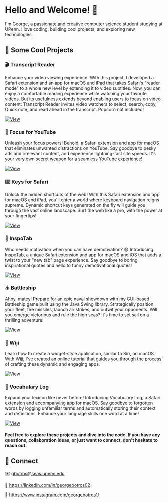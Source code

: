 
# Hello and Welcome! 👋

I'm George, a passionate and creative computer science student studying at UPenn. I love coding, building cool projects, and exploring new technologies.


## 🚀 Some Cool Projects
### 🎬 Transcript Reader
Enhance your video viewing experience! With this project, I developed a Safari extension and an app for macOS and iPad that takes Safari's "reader mode" to a whole new level by extending it to video subtitles. Now, you can enjoy a comfortable reading experience while watching your favorite videos. But its usefulness extends beyond enabling users to focus on video content: Transcript Reader invites video watchers to select, search, copy, Quick note, and read ahead in the transcript. Popcorn not included!

[![View](https://img.shields.io/badge/-View-lightgrey)](https://github.com/Appccessibility-Shox/Transcript-Reader)

### 🚀 Focus for YouTube

Unleash your focus powers! Behold, a Safari extension and app for macOS that eliminates unwanted distractions on YouTube. Say goodbye to pesky ads and irrelevant content, and experience lightning-fast site speeds. It's your very own secret weapon for a seamless YouTube experience!

[![View](https://img.shields.io/badge/-View-lightgrey)](https://github.com/Appccessibility-Shox/Focus-for-YouTube)

### ⌨️ Keys for Safari
Unlock the hidden shortcuts of the web! With this Safari extension and app for macOS and iPad, you'll enter a world where keyboard navigation reigns supreme. Dynamic shortcut keys generated on the fly will guide you through the vast online landscape. Surf the web like a pro, with the power at your fingertips!

[![View](https://img.shields.io/badge/-View-lightgrey)](https://github.com/Appccessibility-Shox/Keys)

### 🌟 InspoTab
Who needs motivation when you can have demotivation? 😄 Introducing InspoTab, a unique Safari extension and app for macOS and iOS that adds a twist to your "new tab" page experience. Say goodbye to boring inspirational quotes and hello to funny demotivational quotes!

[![View](https://img.shields.io/badge/-View-lightgrey)](https://github.com/george-botros/InspoTab)

### ⚓ Battleship

Ahoy, matey! Prepare for an epic naval showdown with my GUI-based Battleship game built using the Java Swing library. Strategically position your fleet, fire missiles, launch air strikes, and outwit your opponents. Will you emerge victorious and rule the high seas? It's time to set sail on a thrilling adventure!

[![View](https://img.shields.io/badge/-View-lightgrey)](https://github.com/george-botros/Battleship)

### 🤖 Wiji 

Learn how to create a widget-style application, similar to Siri, on macOS. With Wiji, I've created an online tutorial that guides you through the process of crafting these dynamic and engaging apps.

[![View](https://img.shields.io/badge/-View-lightgrey)](https://github.com/george-botros/Wiji)

### 📖 Vocabulary Log

Expand your lexicon like never before! Introducing  Vocabulary Log, a Safari extension and accompanying app for macOS. Say goodbye to forgotten words by logging unfamiliar terms and automatically storing their context and definitions. Enhance your language skills one word at a time!

[![View](https://img.shields.io/badge/-View-lightgrey)](https://github.com/Appccessibility-Shox/VocabularyLog)

#### Feel free to explore these projects and dive into the code. If you have any questions, collaboration ideas, or just want to connect, don't hesitate to reach out.

## 🔗 Connect
✉️ gbotros@seas.upenn.edu

💼 https://linkedin.com/in/georgebotros02

📸 https://www.instagram.com/georgebotros1/
